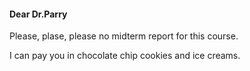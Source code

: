 #### Dear Dr.Parry

Please, plase, please no midterm report for this course.

I can pay you in chocolate chip cookies and ice creams.

